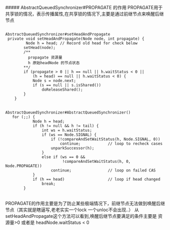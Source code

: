<p>
##### AbstractQueuedSynchronizer#PROPAGATE 的作用
PROPAGATE用于共享锁的情况，表示传播属性,在共享锁的情况下,主要是通过前继节点来唤醒后继节点
<pre>
<code>
AbstractQueuedSynchronizer#setHeadAndPropagate
 private void setHeadAndPropagate(Node node, int propagate) {
         Node h = head; // Record old head for check below
        setHead(node);
        /**
          propagate 资源量
          h 原始headNode 的节点状态
        **/
        if (propagate > 0 || h == null || h.waitStatus < 0 ||
            (h = head) == null || h.waitStatus < 0) {
            Node s = node.next;
            if (s == null || s.isShared())
                doReleaseShared();
        }
    }
</code>
<code>
AbstractQueuedSynchronizer#AbstractQueuedSynchronizer()
   for (;;) {
            Node h = head;
            if (h != null && h != tail) {
                int ws = h.waitStatus;
                if (ws == Node.SIGNAL) {
                    if (!compareAndSetWaitStatus(h, Node.SIGNAL, 0))
                        continue;            // loop to recheck cases
                    unparkSuccessor(h);
                }
                else if (ws == 0 &&
                         !compareAndSetWaitStatus(h, 0, Node.PROPAGATE))
                    continue;                // loop on failed CAS
            }
            if (h == head)                   // loop if head changed
                break;
        }
</code>
</pre>
PROPAGATE的作用主要是为了防止某些极端情况下，前继节点无法做到唤醒后继节点（其实就是瞎逼写,老老实实一个lock 一个unloc不会出现..）
从setHeadAndPropagate这个方法可以看到,唤醒后继节点要满足的条件主要是 资源量>0 或者是 headNode.waitStatus < 0 


</p>
